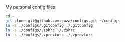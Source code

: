 My personal config files. 

``` sh
cd ~
git clone git@github.com:cwza/configs.git ~/configs
ln -s ./configs/.gitconfig ./.gitconfig 
ln -s ./configs/.zshrc ./.zshrc 
ln -s ./configs/.zpreztorc ./.zpreztorc
```
